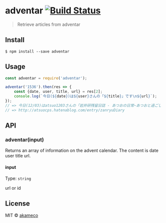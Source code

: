 # adventar [![Build Status](https://travis-ci.org/akameco/adventar.svg?branch=master)](https://travis-ci.org/akameco/adventar)

> Retrieve articles from adventar


## Install

```
$ npm install --save adventar
```


## Usage

```js
const adventar = require('adventar');

adventar('1536').then(res => {
	const {date, user, title, url} = res[2];
	console.log(`今日(${date})は${user}さんの「${title}」です\n${url}`);
});
// => 今日(12/03)はatsuo1203さんの「岩井研残留日誌 - あつおの日常~あつおと過ごした365日~」です
// => http://atsuocps.hatenablog.com/entry/zanryuDiary
```


## API

### adventar(input)
Returns an array of information on the advent calendar.
The content is date user title url.

#### input

Type: `string`

url or id

## License

MIT © [akameco](http://akameco.github.io)
